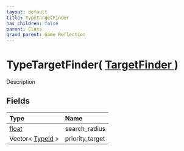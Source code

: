 ```yaml
---
layout: default
title: TypeTargetFinder
has_children: false
parent: Class
grand_parent: Game Reflection
---
```

# TypeTargetFinder( [ TargetFinder ](/docs/game-reflection/classes/target_finder) )
Description 

## Fields

| Type | Name |
|:-------------|:--------------|
| [float](/docs/game-reflection/components/float) | search_radius |
| Vector< [TypeId](/docs/game-reflection/enums/type_id) > | priority_target |

